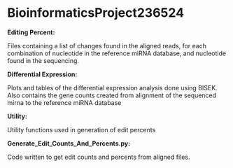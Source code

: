﻿# BioinformaticsProject236524

**Editing Percent:**

Files containing a list of changes found in the aligned reads, for each combination of nucleotide in the reference miRNA database, and nucleotide found in the sequencing.

**Differential Expression:**

Plots and tables of the differential expression analysis done using BISEK. Also contains the gene counts created from alignment of the sequenced mirna to the reference miRNA database

**Utility:**

Utility functions used in generation of edit percents

**Generate_Edit_Counts_And_Percents.py:**

Code written to get edit counts and percents from aligned files.

